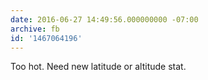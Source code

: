 ```yaml
---
date: 2016-06-27 14:49:56.000000000 -07:00
archive: fb
id: '1467064196'
---
```


Too hot. Need new latitude or altitude stat.
